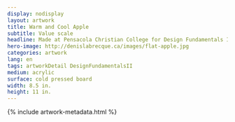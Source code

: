 ```yaml
---
display: nodisplay
layout: artwork
title: Warm and Cool Apple
subtitle: Value scale
headline: Made at Pensacola Christian College for Design Fundamentals II
hero-image: http://denislabrecque.ca/images/flat-apple.jpg
categories: artwork
lang: en
tags: artworkDetail DesignFundamentalsII
medium: acrylic
surface: cold pressed board
width: 8.5 in.
height: 11 in.
---
```

{% include artwork-metadata.html %}
